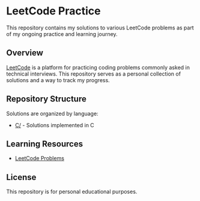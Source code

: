 # LeetCode Practice

This repository contains my solutions to various LeetCode problems as part of my ongoing practice and learning journey.

## Overview

[LeetCode](https://leetcode.com/) is a platform for practicing coding problems commonly asked in technical interviews. This repository serves as a personal collection of solutions and a way to track my progress.

## Repository Structure

Solutions are organized by language:

- [C/](C/) - Solutions implemented in C

## Learning Resources

- [LeetCode Problems](https://leetcode.com/studyplan/leetcode-75/)

## License

This repository is for personal educational purposes.
